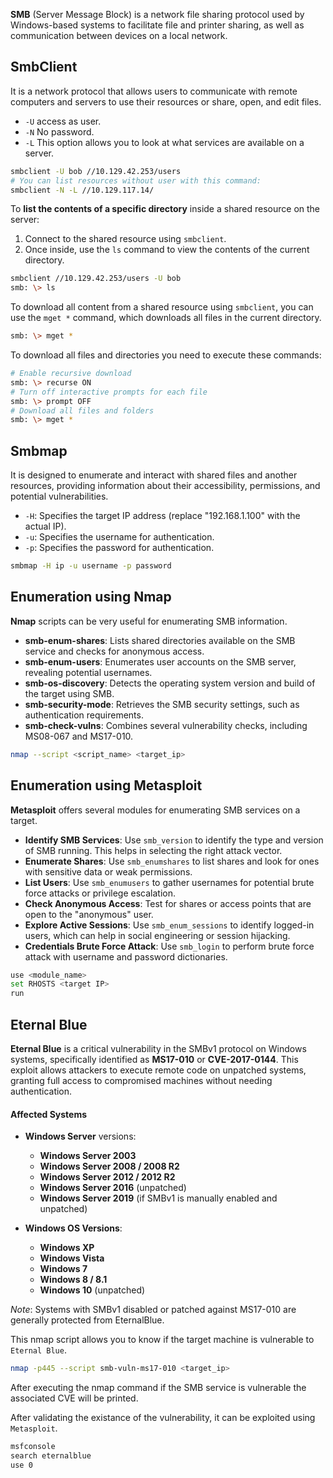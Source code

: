 **SMB** (Server Message Block) is a network file sharing protocol used by Windows-based systems to facilitate file and printer sharing, as well as communication between devices on a local network.
## SmbClient 
It is a network protocol that allows users to communicate with remote computers and servers to use their resources or share, open, and edit files.

- `-U` access as user.
- `-N` No password.
- `-L` This option allows you to look at what services are available on a server.
```bash
smbclient -U bob //10.129.42.253/users
# You can list resources without user with this command:
smbclient -N -L //10.129.117.14/
```

To **list the contents of a specific directory** inside a shared resource on the server:

1. Connect to the shared resource using `smbclient`.
2. Once inside, use the `ls` command to view the contents of the current directory.

```bash
smbclient //10.129.42.253/users -U bob
smb: \> ls
```

To download all content from a shared resource using `smbclient`, you can use the `mget *` command, which downloads all files in the current directory.

```bash
smb: \> mget *
```

To download all files and directories you need to execute these commands:

```bash
# Enable recursive download
smb: \> recurse ON
# Turn off interactive prompts for each file
smb: \> prompt OFF
# Download all files and folders
smb: \> mget *
```

## Smbmap
It is designed to enumerate and interact with shared files and another resources, providing information about their accessibility, permissions, and potential vulnerabilities.
- `-H`: Specifies the target IP address (replace "192.168.1.100" with the actual IP).
- `-u`: Specifies the username for authentication.
- `-p`: Specifies the password for authentication.
```bash
smbmap -H ip -u username -p password
```

## Enumeration using Nmap
**Nmap** scripts can be very useful for enumerating SMB information.
- **smb-enum-shares**: Lists shared directories available on the SMB service and checks for anonymous access.
- **smb-enum-users**: Enumerates user accounts on the SMB server, revealing potential usernames.
- **smb-os-discovery**: Detects the operating system version and build of the target using SMB.
- **smb-security-mode**: Retrieves the SMB security settings, such as authentication requirements.
- **smb-check-vulns**: Combines several vulnerability checks, including MS08-067 and MS17-010.

```bash
nmap --script <script_name> <target_ip>
```


## Enumeration using Metasploit
**Metasploit** offers several modules for enumerating SMB services on a target.

- **Identify SMB Services**: Use `smb_version` to identify the type and version of SMB running. This helps in selecting the right attack vector.
- **Enumerate Shares**: Use `smb_enumshares` to list shares and look for ones with sensitive data or weak permissions.
- **List Users**: Use `smb_enumusers` to gather usernames for potential brute force attacks or privilege escalation.
- **Check Anonymous Access**: Test for shares or access points that are open to the "anonymous" user.
- **Explore Active Sessions**: Use `smb_enum_sessions` to identify logged-in users, which can help in social engineering or session hijacking.
- **Credentials Brute Force Attack**: Use `smb_login` to perform brute force attack with username and password dictionaries.

```bash
use <module_name>
set RHOSTS <target IP>
run
```


## Eternal Blue
**Eternal Blue** is a critical vulnerability in the SMBv1 protocol  on Windows systems, specifically identified as **MS17-010** or **CVE-2017-0144**. This exploit allows attackers to execute remote code on unpatched systems, granting full access to compromised machines without needing authentication.
#### **Affected Systems**

- **Windows Server** versions:
    - **Windows Server 2003**
    - **Windows Server 2008 / 2008 R2**
    - **Windows Server 2012 / 2012 R2**
    - **Windows Server 2016** (unpatched)
    - **Windows Server 2019** (if SMBv1 is manually enabled and unpatched)
- **Windows OS Versions**:
    
    - **Windows XP**
    - **Windows Vista**
    - **Windows 7**
    - **Windows 8 / 8.1**
    - **Windows 10** (unpatched)
    
_Note_: Systems with SMBv1 disabled or patched against MS17-010 are generally protected from EternalBlue.

This nmap script allows you to know if the target machine is vulnerable to `Eternal Blue`.

```bash
nmap -p445 --script smb-vuln-ms17-010 <target_ip>
```

After executing the nmap command if the SMB service is vulnerable the associated CVE will be printed.

After validating the existance of the vulnerability, it can be exploited using `Metasploit`.

```bash
msfconsole
search eternalblue
use 0
```



